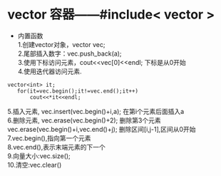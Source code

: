 # vector 容器——#include< vector >

* 内置函数      
1.创建vector对象，vector<int> vec;         
2.尾部插入数字：vec.push_back(a);          
3.使用下标访问元素，cout<<vec[0]<<endl; 下标是从0开始          
4.使用迭代器访问元素.                  
 ```
 vector<int> it;               
    for(it=vec.begin();it!=vec.end();it++)          
        cout<<*it<<endl;   
 ```
5.插入元素, vec.insert(vec.begin()+i,a);    在第i个元素后面插入a              
6.删除元素, vec.erase(vec.begin()+2);   删除第3个元素              
           vec.erase(vec.begin()+i,vec.end()+j);    删除区间[i,j-1],区间从0开始              
7.vec.begin(),指向第一个元素              
8.vec.end(),表示末端元素的下一个            
9.向量大小:vec.size();            
10.清空:vec.clear()       
